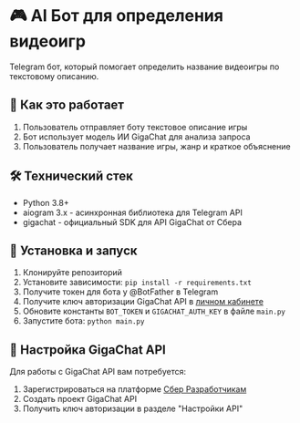 # 🎮 AI Бот для определения видеоигр

Telegram бот, который помогает определить название видеоигры по текстовому описанию.

## 🧠 Как это работает

1. Пользователь отправляет боту текстовое описание игры
2. Бот использует модель ИИ GigaChat для анализа запроса
3. Пользователь получает название игры, жанр и краткое объяснение

## 🛠️ Технический стек

- Python 3.8+
- aiogram 3.x - асинхронная библиотека для Telegram API
- gigachat - официальный SDK для API GigaChat от Сбера

## 🚀 Установка и запуск

1. Клонируйте репозиторий
2. Установите зависимости: `pip install -r requirements.txt`
3. Получите токен для бота у @BotFather в Telegram
4. Получите ключ авторизации GigaChat API в [личном кабинете](https://developers.sber.ru)
5. Обновите константы `BOT_TOKEN` и `GIGACHAT_AUTH_KEY` в файле `main.py`
6. Запустите бота: `python main.py`

## 🔑 Настройка GigaChat API

Для работы с GigaChat API вам потребуется:

1. Зарегистрироваться на платформе [Сбер Разработчикам](https://developers.sber.ru)
2. Создать проект GigaChat API
3. Получить ключ авторизации в разделе "Настройки API"

```

```
